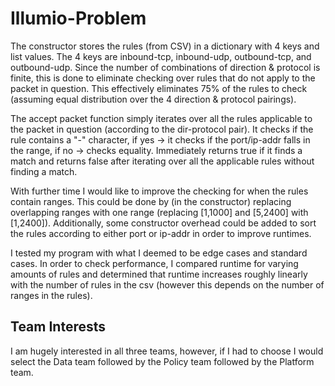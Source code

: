 # Illumio-Problem

The constructor stores the rules (from CSV) in a dictionary with 4 keys and list values. The 4 keys are inbound-tcp, inbound-udp, outbound-tcp, and outbound-udp. Since the number of combinations of direction & protocol is finite, this is done to eliminate checking over rules that do not apply to the packet in question. This effectively eliminates 75% of the rules to check (assuming equal distribution over the 4 direction & protocol pairings).

The accept packet function simply iterates over all the rules applicable to the packet in question (according to the dir-protocol pair). It checks if the rule contains a "-" character, if yes -> it checks if the port/ip-addr falls in the range, if no -> checks equality. Immediately returns true if it finds a match and returns false after iterating over all the applicable rules without finding a match.

With further time I would like to improve the checking for when the rules contain ranges. This could be done by (in the constructor) replacing overlapping ranges with one range (replacing [1,1000] and [5,2400] with [1,2400]). Additionally, some constructor overhead could be added to sort the rules according to either port or ip-addr in order to improve runtimes.

I tested my program with what I deemed to be edge cases and standard cases. In order to check performance, I compared runtime for varying amounts of rules and determined that runtime increases roughly linearly with the number of rules in the csv (however this depends on the number of ranges in the rules).

## Team Interests
I am hugely interested in all three teams, however, if I had to choose I would select the Data team followed by the Policy team followed by the Platform team.


